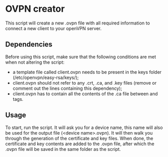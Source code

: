 # OVPN creator
This script will create a new .ovpn file with all required information to connect a new client to your openVPN server.

## Dependencies
Before using this script, make sure that the following conditions are met when not altering the script:

- a template file called client.ovpn needs to be present in the keys folder (/etc/openvpn/easy-rsa/keys/);
- client.ovpn should not refer to any .crt, .ca, and .key files (remove or comment out the lines containing this dependency);
- client.ovpn has to contain all the contents of the .ca file between <ca> and </ca> tags.

## Usage
To start, run the script. It will ask you for a device name, this name will also be used for the output file (\<device name\>.ovpn). It will then walk you through the generation of the certificate and key files. When done, the certificate and key contents are added to the .ovpn file, after which the .ovpn file will be saved in the same folder as the script.
